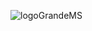 ![logoGrandeMS](https://user-images.githubusercontent.com/76848356/111886665-3ddadb00-89ae-11eb-934c-741be454fca4.jpg)

